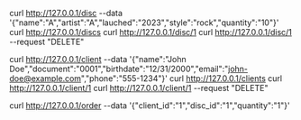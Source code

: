 
curl http://127.0.0.1/disc --data '{"name":"A","artist":"A","lauched":"2023","style":"rock","quantity":"10"}'
curl http://127.0.0.1/discs
curl http://127.0.0.1/disc/1
curl http://127.0.0.1/disc/1 --request "DELETE"

curl http://127.0.0.1/client --data '{"name":"John Doe","document":"0001","birthdate":"12/31/2000","email":"john-doe@example.com","phone":"555-1234"}'
curl http://127.0.0.1/clients
curl http://127.0.0.1/client/1
curl http://127.0.0.1/client/1 --request "DELETE"

curl http://127.0.0.1/order --data '{"client_id":"1","disc_id":"1","quantity":"1"}'